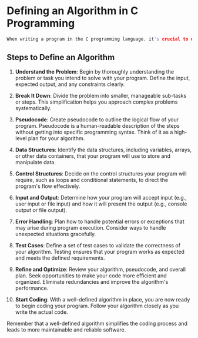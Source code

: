 # Defining an Algorithm in C Programming

```c
When writing a program in the C programming language, it's crucial to define a clear and logical algorithm to guide your code. An algorithm is a step-by-step procedure or set of rules for solving a specific problem or task. This README outlines the essential steps for defining an algorithm before writing a C program.
```
## Steps to Define an Algorithm

1. **Understand the Problem**: Begin by thoroughly understanding the problem or task you intend to solve with your program. Define the input, expected output, and any constraints clearly.

2. **Break It Down**: Divide the problem into smaller, manageable sub-tasks or steps. This simplification helps you approach complex problems systematically.

3. **Pseudocode**: Create pseudocode to outline the logical flow of your program. Pseudocode is a human-readable description of the steps without getting into specific programming syntax. Think of it as a high-level plan for your algorithm.

4. **Data Structures**: Identify the data structures, including variables, arrays, or other data containers, that your program will use to store and manipulate data.

5. **Control Structures**: Decide on the control structures your program will require, such as loops and conditional statements, to direct the program's flow effectively.

6. **Input and Output**: Determine how your program will accept input (e.g., user input or file input) and how it will present the output (e.g., console output or file output).

7. **Error Handling**: Plan how to handle potential errors or exceptions that may arise during program execution. Consider ways to handle unexpected situations gracefully.

8. **Test Cases**: Define a set of test cases to validate the correctness of your algorithm. Testing ensures that your program works as expected and meets the defined requirements.

9. **Refine and Optimize**: Review your algorithm, pseudocode, and overall plan. Seek opportunities to make your code more efficient and organized. Eliminate redundancies and improve the algorithm's performance.

10. **Start Coding**: With a well-defined algorithm in place, you are now ready to begin coding your program. Follow your algorithm closely as you write the actual code.


Remember that a well-defined algorithm simplifies the coding process and leads to more maintainable and reliable software.
